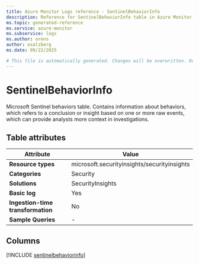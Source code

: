 ```yaml
---
title: Azure Monitor Logs reference - SentinelBehaviorInfo
description: Reference for SentinelBehaviorInfo table in Azure Monitor Logs.
ms.topic: generated-reference
ms.service: azure-monitor
ms.subservice: logs
ms.author: orens
author: osalzberg
ms.date: 09/22/2025

# This file is automatically generated. Changes will be overwritten. Do not change this file directly.
---
```


# SentinelBehaviorInfo

Microsoft Sentinel behaviors table. Contains information about behaviors, which refers to a conclusion or insight based on one or more raw events, which can provide analysts more context in investigations.


## Table attributes

|Attribute|Value|
|---|---|
|**Resource types**|microsoft.securityinsights/securityinsights|
|**Categories**|Security|
|**Solutions**| SecurityInsights|
|**Basic log**|Yes|
|**Ingestion-time transformation**|No|
|**Sample Queries**|-|



## Columns
  
[!INCLUDE [sentinelbehaviorinfo](~/reusable-content/ce-skilling/azure/includes/azure-monitor/reference/tables/sentinelbehaviorinfo-include.md)]

